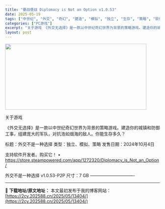 ```yaml
---
title: "要战便战 Diplomacy is Not an Option v1.0.53"
date: 2025-05-19
tags: ["中世纪", "外交", "奇幻", "建造", "模拟", "独立", "生存", "策略", "软件"]
categories: ["PC游戏"]
excerpt: "关于游戏 《外交无选择》是一款以中世纪奇幻世界为背景的策略游戏。建造你的城镇和防御工事，组建庞大的军队，对抗浩如烟海的敌人。你能生存多久？ 标题：外交不是一种选择 类型：独立、模拟、策略 发售日期：2024年10月4日 支持软件开发者。购买它！ • https://store.steampowere&hellip;"
layout: post
---
```


<img src="https://2cy.202588.cn/wp-content/uploads/2025/05/2025051912442417.webp" alt="" width="460" height="215" class="aligncenter size-full wp-image-13398" />

关于游戏

《外交无选择》是一款以中世纪奇幻世界为背景的策略游戏。建造你的城镇和防御工事，组建庞大的军队，对抗浩如烟海的敌人。你能生存多久？

标题：外交不是一种选择
类型：独立、模拟、策略
发售日期：2024年10月4日

支持软件开发者。购买它！
• https://store.steampowered.com/app/1272320/Diplomacy_is_Not_an_Option/

外交不是一种选择 v1.0.53-P2P
尺寸：7 GB
——————————- 

---
📖 **下载地址/原文地址：** 本文最初发布于我的博客网站：[https://2cy.202588.cn/2025/05/13404/](https://2cy.202588.cn/2025/05/13404/)
